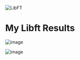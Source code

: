 ![LibFT](https://user-images.githubusercontent.com/97489354/154652500-cb340e50-b630-4a0e-bede-53a91c5b28b2.png)

# My Libft Results

![image](https://user-images.githubusercontent.com/97489354/154657043-397d7388-7089-4b0a-b655-c74c2070e54d.png)

![image](https://user-images.githubusercontent.com/97489354/154657584-4a9fc706-e310-4cd5-a030-b20d4d61e861.png)
